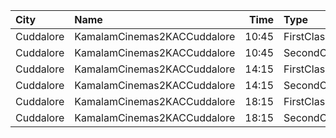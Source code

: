 | City      | Name                        |  Time | Type        | Price | Capacity | Booked |
| :-------- | :-------------------------- | ----: | :---------- | ----: | -------: | -----: |
| Cuddalore | KamalamCinemas2KACCuddalore | 10:45 | FirstClass  |  130₹ |      287 |    144 |
| Cuddalore | KamalamCinemas2KACCuddalore | 10:45 | SecondClass |  100₹ |      150 |     75 |
| Cuddalore | KamalamCinemas2KACCuddalore | 14:15 | FirstClass  |  130₹ |      287 |    144 |
| Cuddalore | KamalamCinemas2KACCuddalore | 14:15 | SecondClass |  100₹ |      150 |     75 |
| Cuddalore | KamalamCinemas2KACCuddalore | 18:15 | FirstClass  |  130₹ |      287 |    144 |
| Cuddalore | KamalamCinemas2KACCuddalore | 18:15 | SecondClass |  100₹ |      150 |     75 |